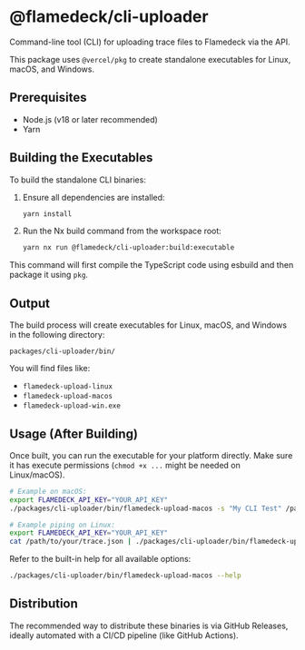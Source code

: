 # @flamedeck/cli-uploader

Command-line tool (CLI) for uploading trace files to Flamedeck via the API.

This package uses `@vercel/pkg` to create standalone executables for Linux, macOS, and Windows.

## Prerequisites

- Node.js (v18 or later recommended)
- Yarn

## Building the Executables

To build the standalone CLI binaries:

1.  Ensure all dependencies are installed:
    ```bash
    yarn install
    ```
2.  Run the Nx build command from the workspace root:
    ```bash
    yarn nx run @flamedeck/cli-uploader:build:executable
    ```

This command will first compile the TypeScript code using esbuild and then package it using `pkg`.

## Output

The build process will create executables for Linux, macOS, and Windows in the following directory:

```
packages/cli-uploader/bin/
```

You will find files like:

- `flamedeck-upload-linux`
- `flamedeck-upload-macos`
- `flamedeck-upload-win.exe`

## Usage (After Building)

Once built, you can run the executable for your platform directly. Make sure it has execute permissions (`chmod +x ...` might be needed on Linux/macOS).

```bash
# Example on macOS:
export FLAMEDECK_API_KEY="YOUR_API_KEY"
./packages/cli-uploader/bin/flamedeck-upload-macos -s "My CLI Test" /path/to/your/trace.json

# Example piping on Linux:
export FLAMEDECK_API_KEY="YOUR_API_KEY"
cat /path/to/your/trace.json | ./packages/cli-uploader/bin/flamedeck-upload-linux -s "Piped Test" -n "trace.json"
```

Refer to the built-in help for all available options:

```bash
./packages/cli-uploader/bin/flamedeck-upload-macos --help
```

## Distribution

The recommended way to distribute these binaries is via GitHub Releases, ideally automated with a CI/CD pipeline (like GitHub Actions).
